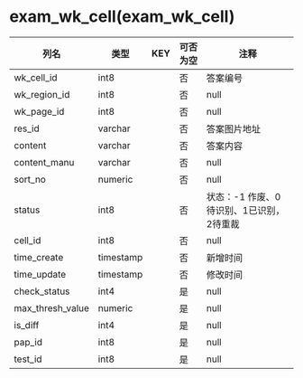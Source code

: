 # exam_wk_cell(exam_wk_cell)
| 列名   | 类型   | KEY  | 可否为空 | 注释   |
| ---- | ---- | ---- | ---- | ---- |
|wk_cell_id|int8||否|答案编号|
|wk_region_id|int8||否|null|
|wk_page_id|int8||否|null|
|res_id|varchar||否|答案图片地址|
|content|varchar||否|答案内容|
|content_manu|varchar||否|null|
|sort_no|numeric||否|null|
|status|int8||否|状态：-1 作废、0待识别、1已识别，2待重裁 |
|cell_id|int8||否|null|
|time_create|timestamp||否|新增时间|
|time_update|timestamp||否|修改时间|
|check_status|int4||是|null|
|max_thresh_value|numeric||是|null|
|is_diff|int4||是|null|
|pap_id|int8||是|null|
|test_id|int8||是|null|
